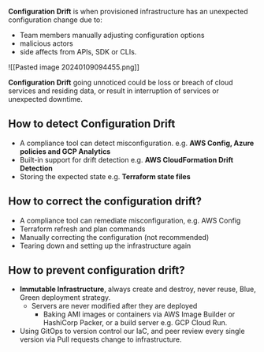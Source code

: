 **Configuration Drift** is when provisioned infrastructure has an unexpected configuration change due to:
- Team members manually adjusting configuration options
- malicious actors
- side affects from APIs, SDK or CLIs.

![[Pasted image 20240109094455.png]]

**Configuration Drift** going unnoticed could be loss or breach of cloud services and residing data, or result in interruption of services or unexpected downtime.

## How to detect Configuration Drift
- A compliance tool can detect misconfiguration. e.g. **AWS Config, Azure policies and GCP Analytics**
- Built-in support for drift detection e.g. **AWS CloudFormation Drift Detection**
- Storing the expected state e.g. **Terraform state files**

## How to correct the configuration drift?
- A compliance tool can remediate misconfiguration, e.g. AWS Config
- Terraform refresh and plan commands
- Manually correcting the configuration (not recommended)
- Tearing down and setting up the infrastructure again

## How to prevent configuration drift?
- **Immutable Infrastructure**, always create and destroy, never reuse, Blue, Green deployment strategy.
	- Servers are never modified after they are deployed
		- Baking AMI images or containers via AWS Image Builder or HashiCorp Packer, or a build server e.g. GCP Cloud Run.
- Using GitOps to version control our IaC, and peer review every single version via Pull requests change to infrastructure.
